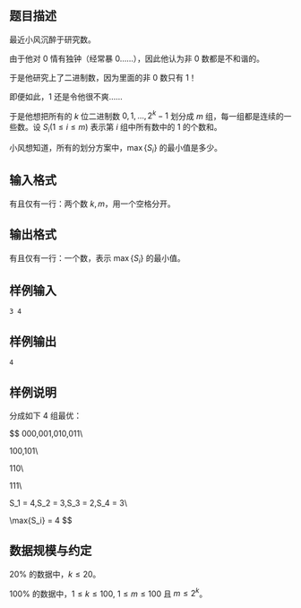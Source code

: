 ## 题目描述

最近小风沉醉于研究数。

由于他对 $0$ 情有独钟（经常暴 $0$……），因此他认为非 $0$ 数都是不和谐的。

于是他研究上了二进制数，因为里面的非 $0$ 数只有 $1$！

即便如此，$1$ 还是令他很不爽……

于是他想把所有的 $k$ 位二进制数 $0,1,\dots, 2^k-1$ 划分成 $m$ 组，每一组都是连续的一些数。设 $S_i(1\le i\le m)$ 表示第 $i$ 组中所有数中的 $1$ 的个数和。

小风想知道，所有的划分方案中，$\max\{S_i\}$ 的最小值是多少。

## 输入格式

有且仅有一行：两个数 $k,m$，用一个空格分开。

## 输出格式

有且仅有一行：一个数，表示 $\max\{S_i\}$ 的最小值。

## 样例输入

```plain
3 4
```

## 样例输出

```plain
4
```

## 样例说明

分成如下 $4$ 组最优：

$$
000,001,010,011\\

100,101\\

110\\

111\\

S_1 = 4,S_2 = 3,S_3 = 2,S_4 = 3\\

\max\{S_i\} = 4
$$

## 数据规模与约定

$20\%$ 的数据中，$k \le 20$。

$100\%$ 的数据中，$1 \le k \le 100$, $1 \le m \le 100$ 且 $m\le 2^k$。

